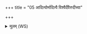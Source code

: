 +++
title = "05 आदित्योर्मादित्यै विश्वैर्देवैरुदीच्या"

+++
<details><summary>मूलम् (WS)</summary>

आदित्योर्मादित्यै विश्वैर्देवैरुदीच्या दिशः पातु बाहुच्युता पृथिवीं द्यामिवोपरि। रुदिच्या  
लोककृतः पथिकृतो यजामहे ये देवानां हुतभागा इहा स्थ ॥ ५ ॥
</details>